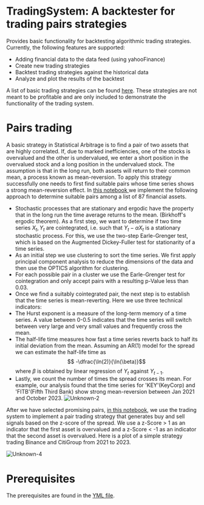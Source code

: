 # TradingSystem: A backtester for trading pairs strategies

Provides basic functionality for backtesting algorithmic trading strategies.
Currently, the following features are supported:
* Adding financial data to the data feed (using yahooFinance)
* Create new trading strategies
* Backtest trading strategies against the historical data
* Analyze and plot the results of the backtest


A list of basic trading strategies can be found [here](TradingSystem/Examples.ipynb). These strategies are not meant to be profitable and are only included to demonstrate the functionality of the trading system.

# Pairs trading
A basic strategy in Statistical Arbitrage is to find a pair of two assets that are highly correlated. If, due to marked inefficiencies, one of the stocks is overvalued and the other is undervalued, we enter a short position in the overvalued stock and a long position in the undervalued stock. The assumption is that in the long run, both assets will return to their common mean, a process known as mean-reversion. To apply this strategy successfully one needs to first find suitable pairs whose time series shows a strong mean-reversion effect.
In [this notebook ](TradingSystem/PairsSelection.ipynb) we implement the following approach to determine suitable pairs among a list of 87 financial assets.
- Stochastic processes that are stationary and ergodic have the property that in the long run the time average returns to the mean. (Birkhoff's ergodic theorem). As a first step, we want to determine if two time series $X_t, Y_t$ are cointegrated, i.e. such that $Y_t -\alpha X_t$ is a stationary stochastic process. For this, we use the two-step Earle-Grenger test, which is based on the Augmented Dickey-Fuller test for stationarity of a time series.
- As an initial step we  use clustering to sort the time series. We first apply principal component analysis to reduce the dimensions of the data and then use the OPTICS algorithm for clustering.
- For each possible pair in a cluster we use the Earle-Grenger test for cointegration and only accept pairs with a resulting p-Value less than $0.03$.
- Once we find a suitably cointegrated pair, the next step is to establish that the time series is mean-reverting. Here we use three technical indicators:
- The Hurst exponent is a measure of the long-term memory of a time series. A value between 0-0.5 indicates that the time series will switch between very large and very small values and frequently cross the mean.
- The half-life time measures how fast a time series reverts back to half its initial deviation from the mean. Assuming an AR(1) model for the spread we can estimate the half-life time as 
$$ -\dfrac{\ln(2)}{\ln(\beta)}$$
where $\beta$ is obtained by linear regression of $Y_t$ against $Y_{t-1}$.
- Lastly, we count the number of times the spread crosses its mean.
For example, our analysis found that the time series for 'KEY'(KeyCorp) and 'FITB'(Fifth Third Bank) show strong mean-reversion between Jan 2021 and October 2023.
![Unknown-2](https://github.com/FrederikBenirschke/BasicTradingSystem/assets/133478072/191ac842-819a-4552-9c4a-a99931ae9670)


After we have selected promising pairs, [in this notebook](TradingSystem/TradingPairsExample.ipynb), we use the trading system to implement a pair trading strategy
that generates buy and sell signals based on the z-score of the spread. We use a z-Score > 1 as an indicator that the first asset is overvalued and a z-Score < -1 as an indicator that the second asset is overvalued.
Here is a plot of a simple strategy trading Binance and CitiGroup from 2021 to 2023.

![Unknown-4](https://github.com/FrederikBenirschke/BasicTradingSystem/assets/133478072/413490e9-dadc-4745-8255-da8387025cf5)



# Prerequisites 
The prerequisites are found in the [YML file](basic_trading_sytem.conda.yml).








  
